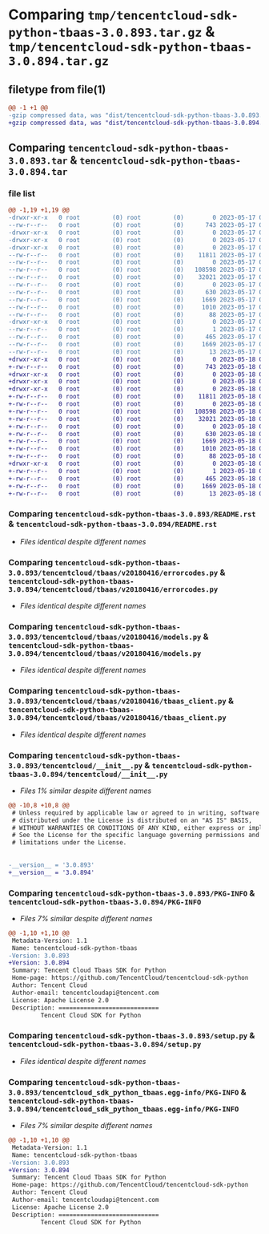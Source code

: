 # Comparing `tmp/tencentcloud-sdk-python-tbaas-3.0.893.tar.gz` & `tmp/tencentcloud-sdk-python-tbaas-3.0.894.tar.gz`

## filetype from file(1)

```diff
@@ -1 +1 @@
-gzip compressed data, was "dist/tencentcloud-sdk-python-tbaas-3.0.893.tar", last modified: Wed May 17 03:40:26 2023, max compression
+gzip compressed data, was "dist/tencentcloud-sdk-python-tbaas-3.0.894.tar", last modified: Thu May 18 00:36:54 2023, max compression
```

## Comparing `tencentcloud-sdk-python-tbaas-3.0.893.tar` & `tencentcloud-sdk-python-tbaas-3.0.894.tar`

### file list

```diff
@@ -1,19 +1,19 @@
-drwxr-xr-x   0 root         (0) root         (0)        0 2023-05-17 03:40:26.000000 tencentcloud-sdk-python-tbaas-3.0.893/
--rw-r--r--   0 root         (0) root         (0)      743 2023-05-17 03:40:25.000000 tencentcloud-sdk-python-tbaas-3.0.893/README.rst
-drwxr-xr-x   0 root         (0) root         (0)        0 2023-05-17 03:40:26.000000 tencentcloud-sdk-python-tbaas-3.0.893/tencentcloud/
-drwxr-xr-x   0 root         (0) root         (0)        0 2023-05-17 03:40:26.000000 tencentcloud-sdk-python-tbaas-3.0.893/tencentcloud/tbaas/
-drwxr-xr-x   0 root         (0) root         (0)        0 2023-05-17 03:40:26.000000 tencentcloud-sdk-python-tbaas-3.0.893/tencentcloud/tbaas/v20180416/
--rw-r--r--   0 root         (0) root         (0)    11811 2023-05-17 03:40:25.000000 tencentcloud-sdk-python-tbaas-3.0.893/tencentcloud/tbaas/v20180416/errorcodes.py
--rw-r--r--   0 root         (0) root         (0)        0 2023-05-17 03:40:25.000000 tencentcloud-sdk-python-tbaas-3.0.893/tencentcloud/tbaas/v20180416/__init__.py
--rw-r--r--   0 root         (0) root         (0)   108598 2023-05-17 03:40:25.000000 tencentcloud-sdk-python-tbaas-3.0.893/tencentcloud/tbaas/v20180416/models.py
--rw-r--r--   0 root         (0) root         (0)    32021 2023-05-17 03:40:25.000000 tencentcloud-sdk-python-tbaas-3.0.893/tencentcloud/tbaas/v20180416/tbaas_client.py
--rw-r--r--   0 root         (0) root         (0)        0 2023-05-17 03:40:25.000000 tencentcloud-sdk-python-tbaas-3.0.893/tencentcloud/tbaas/__init__.py
--rw-r--r--   0 root         (0) root         (0)      630 2023-05-17 03:40:25.000000 tencentcloud-sdk-python-tbaas-3.0.893/tencentcloud/__init__.py
--rw-r--r--   0 root         (0) root         (0)     1669 2023-05-17 03:40:26.000000 tencentcloud-sdk-python-tbaas-3.0.893/PKG-INFO
--rw-r--r--   0 root         (0) root         (0)     1010 2023-05-17 03:40:25.000000 tencentcloud-sdk-python-tbaas-3.0.893/setup.py
--rw-r--r--   0 root         (0) root         (0)       88 2023-05-17 03:40:26.000000 tencentcloud-sdk-python-tbaas-3.0.893/setup.cfg
-drwxr-xr-x   0 root         (0) root         (0)        0 2023-05-17 03:40:26.000000 tencentcloud-sdk-python-tbaas-3.0.893/tencentcloud_sdk_python_tbaas.egg-info/
--rw-r--r--   0 root         (0) root         (0)        1 2023-05-17 03:40:26.000000 tencentcloud-sdk-python-tbaas-3.0.893/tencentcloud_sdk_python_tbaas.egg-info/dependency_links.txt
--rw-r--r--   0 root         (0) root         (0)      465 2023-05-17 03:40:26.000000 tencentcloud-sdk-python-tbaas-3.0.893/tencentcloud_sdk_python_tbaas.egg-info/SOURCES.txt
--rw-r--r--   0 root         (0) root         (0)     1669 2023-05-17 03:40:26.000000 tencentcloud-sdk-python-tbaas-3.0.893/tencentcloud_sdk_python_tbaas.egg-info/PKG-INFO
--rw-r--r--   0 root         (0) root         (0)       13 2023-05-17 03:40:26.000000 tencentcloud-sdk-python-tbaas-3.0.893/tencentcloud_sdk_python_tbaas.egg-info/top_level.txt
+drwxr-xr-x   0 root         (0) root         (0)        0 2023-05-18 00:36:54.000000 tencentcloud-sdk-python-tbaas-3.0.894/
+-rw-r--r--   0 root         (0) root         (0)      743 2023-05-18 00:36:54.000000 tencentcloud-sdk-python-tbaas-3.0.894/README.rst
+drwxr-xr-x   0 root         (0) root         (0)        0 2023-05-18 00:36:54.000000 tencentcloud-sdk-python-tbaas-3.0.894/tencentcloud/
+drwxr-xr-x   0 root         (0) root         (0)        0 2023-05-18 00:36:54.000000 tencentcloud-sdk-python-tbaas-3.0.894/tencentcloud/tbaas/
+drwxr-xr-x   0 root         (0) root         (0)        0 2023-05-18 00:36:54.000000 tencentcloud-sdk-python-tbaas-3.0.894/tencentcloud/tbaas/v20180416/
+-rw-r--r--   0 root         (0) root         (0)    11811 2023-05-18 00:36:54.000000 tencentcloud-sdk-python-tbaas-3.0.894/tencentcloud/tbaas/v20180416/errorcodes.py
+-rw-r--r--   0 root         (0) root         (0)        0 2023-05-18 00:36:54.000000 tencentcloud-sdk-python-tbaas-3.0.894/tencentcloud/tbaas/v20180416/__init__.py
+-rw-r--r--   0 root         (0) root         (0)   108598 2023-05-18 00:36:54.000000 tencentcloud-sdk-python-tbaas-3.0.894/tencentcloud/tbaas/v20180416/models.py
+-rw-r--r--   0 root         (0) root         (0)    32021 2023-05-18 00:36:54.000000 tencentcloud-sdk-python-tbaas-3.0.894/tencentcloud/tbaas/v20180416/tbaas_client.py
+-rw-r--r--   0 root         (0) root         (0)        0 2023-05-18 00:36:54.000000 tencentcloud-sdk-python-tbaas-3.0.894/tencentcloud/tbaas/__init__.py
+-rw-r--r--   0 root         (0) root         (0)      630 2023-05-18 00:36:54.000000 tencentcloud-sdk-python-tbaas-3.0.894/tencentcloud/__init__.py
+-rw-r--r--   0 root         (0) root         (0)     1669 2023-05-18 00:36:54.000000 tencentcloud-sdk-python-tbaas-3.0.894/PKG-INFO
+-rw-r--r--   0 root         (0) root         (0)     1010 2023-05-18 00:36:54.000000 tencentcloud-sdk-python-tbaas-3.0.894/setup.py
+-rw-r--r--   0 root         (0) root         (0)       88 2023-05-18 00:36:54.000000 tencentcloud-sdk-python-tbaas-3.0.894/setup.cfg
+drwxr-xr-x   0 root         (0) root         (0)        0 2023-05-18 00:36:54.000000 tencentcloud-sdk-python-tbaas-3.0.894/tencentcloud_sdk_python_tbaas.egg-info/
+-rw-r--r--   0 root         (0) root         (0)        1 2023-05-18 00:36:54.000000 tencentcloud-sdk-python-tbaas-3.0.894/tencentcloud_sdk_python_tbaas.egg-info/dependency_links.txt
+-rw-r--r--   0 root         (0) root         (0)      465 2023-05-18 00:36:54.000000 tencentcloud-sdk-python-tbaas-3.0.894/tencentcloud_sdk_python_tbaas.egg-info/SOURCES.txt
+-rw-r--r--   0 root         (0) root         (0)     1669 2023-05-18 00:36:54.000000 tencentcloud-sdk-python-tbaas-3.0.894/tencentcloud_sdk_python_tbaas.egg-info/PKG-INFO
+-rw-r--r--   0 root         (0) root         (0)       13 2023-05-18 00:36:54.000000 tencentcloud-sdk-python-tbaas-3.0.894/tencentcloud_sdk_python_tbaas.egg-info/top_level.txt
```

### Comparing `tencentcloud-sdk-python-tbaas-3.0.893/README.rst` & `tencentcloud-sdk-python-tbaas-3.0.894/README.rst`

 * *Files identical despite different names*

### Comparing `tencentcloud-sdk-python-tbaas-3.0.893/tencentcloud/tbaas/v20180416/errorcodes.py` & `tencentcloud-sdk-python-tbaas-3.0.894/tencentcloud/tbaas/v20180416/errorcodes.py`

 * *Files identical despite different names*

### Comparing `tencentcloud-sdk-python-tbaas-3.0.893/tencentcloud/tbaas/v20180416/models.py` & `tencentcloud-sdk-python-tbaas-3.0.894/tencentcloud/tbaas/v20180416/models.py`

 * *Files identical despite different names*

### Comparing `tencentcloud-sdk-python-tbaas-3.0.893/tencentcloud/tbaas/v20180416/tbaas_client.py` & `tencentcloud-sdk-python-tbaas-3.0.894/tencentcloud/tbaas/v20180416/tbaas_client.py`

 * *Files identical despite different names*

### Comparing `tencentcloud-sdk-python-tbaas-3.0.893/tencentcloud/__init__.py` & `tencentcloud-sdk-python-tbaas-3.0.894/tencentcloud/__init__.py`

 * *Files 1% similar despite different names*

```diff
@@ -10,8 +10,8 @@
 # Unless required by applicable law or agreed to in writing, software
 # distributed under the License is distributed on an "AS IS" BASIS,
 # WITHOUT WARRANTIES OR CONDITIONS OF ANY KIND, either express or implied.
 # See the License for the specific language governing permissions and
 # limitations under the License.
 
 
-__version__ = '3.0.893'
+__version__ = '3.0.894'
```

### Comparing `tencentcloud-sdk-python-tbaas-3.0.893/PKG-INFO` & `tencentcloud-sdk-python-tbaas-3.0.894/PKG-INFO`

 * *Files 7% similar despite different names*

```diff
@@ -1,10 +1,10 @@
 Metadata-Version: 1.1
 Name: tencentcloud-sdk-python-tbaas
-Version: 3.0.893
+Version: 3.0.894
 Summary: Tencent Cloud Tbaas SDK for Python
 Home-page: https://github.com/TencentCloud/tencentcloud-sdk-python
 Author: Tencent Cloud
 Author-email: tencentcloudapi@tencent.com
 License: Apache License 2.0
 Description: ============================
         Tencent Cloud SDK for Python
```

### Comparing `tencentcloud-sdk-python-tbaas-3.0.893/setup.py` & `tencentcloud-sdk-python-tbaas-3.0.894/setup.py`

 * *Files identical despite different names*

### Comparing `tencentcloud-sdk-python-tbaas-3.0.893/tencentcloud_sdk_python_tbaas.egg-info/PKG-INFO` & `tencentcloud-sdk-python-tbaas-3.0.894/tencentcloud_sdk_python_tbaas.egg-info/PKG-INFO`

 * *Files 7% similar despite different names*

```diff
@@ -1,10 +1,10 @@
 Metadata-Version: 1.1
 Name: tencentcloud-sdk-python-tbaas
-Version: 3.0.893
+Version: 3.0.894
 Summary: Tencent Cloud Tbaas SDK for Python
 Home-page: https://github.com/TencentCloud/tencentcloud-sdk-python
 Author: Tencent Cloud
 Author-email: tencentcloudapi@tencent.com
 License: Apache License 2.0
 Description: ============================
         Tencent Cloud SDK for Python
```


